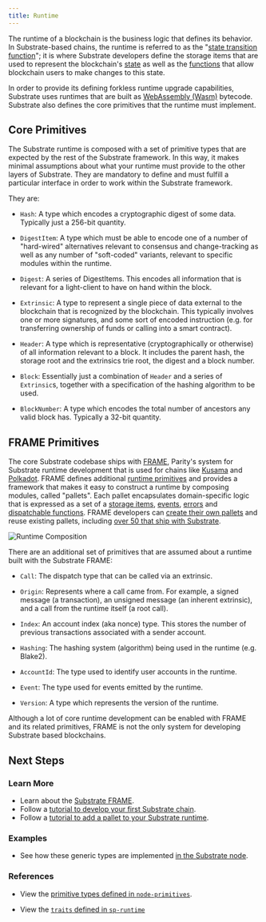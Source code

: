 ```yaml
---
title: Runtime
---
```


The runtime of a blockchain is the business logic that defines its behavior. In Substrate-based
chains, the runtime is referred to as the
"[state transition function](../../knowledgebase/getting-started/glossary#state-transition-function-stf)";
it is where Substrate developers define the storage items that are used to represent the
blockchain's [state](../../knowledgebase/getting-started/glossary#state) as well as the
[functions](../../knowledgebase/learn-substrate/extrinsics) that allow blockchain users to make
changes to this state.

In order to provide its defining forkless runtime upgrade capabilities, Substrate uses runtimes that
are built as [WebAssembly (Wasm)](../../knowledgebase/getting-started/glossary#webassembly-wasm)
bytecode. Substrate also defines the
core primitives that the runtime must
implement.
## Core Primitives
The Substrate runtime is composed with a set of primitive types that are expected by the rest of the
Substrate framework. In this way, it makes minimal assumptions about what your runtime must provide to the other
layers of Substrate. They are mandatory to define and must fulfill a particular interface in order
to work within the Substrate framework.

They are:

- `Hash`: A type which encodes a cryptographic digest of some data. Typically just a 256-bit
  quantity.

- `DigestItem`: A type which must be able to encode one of a number of "hard-wired" alternatives
  relevant to consensus and change-tracking as well as any number of "soft-coded" variants, relevant
  to specific modules within the runtime.

- `Digest`: A series of DigestItems. This encodes all information that is relevant for a
  light-client to have on hand within the block.

- `Extrinsic`: A type to represent a single piece of data external to the blockchain that is
  recognized by the blockchain. This typically involves one or more signatures, and some sort of
  encoded instruction (e.g. for transferring ownership of funds or calling into a smart contract).

- `Header`: A type which is representative (cryptographically or otherwise) of all information
  relevant to a block. It includes the parent hash, the storage root and the extrinsics trie root,
  the digest and a block number.

- `Block`: Essentially just a combination of `Header` and a series of `Extrinsic`s, together with a
  specification of the hashing algorithm to be used.

- `BlockNumber`: A type which encodes the total number of ancestors any valid block has. Typically a
  32-bit quantity.

## FRAME Primitives

The core Substrate codebase ships with [FRAME](../../knowledgebase/runtime/frame), Parity's system
for Substrate runtime development that is used for chains like
[Kusama](https://github.com/paritytech/polkadot/blob/master/runtime/kusama/src/lib.rs) and
[Polkadot](https://github.com/paritytech/polkadot/blob/master/runtime/polkadot/src/lib.rs). FRAME
defines additional [runtime primitives](../../knowledgebase/runtime/primitives#frame-primitives) and
provides a framework that makes it easy to construct a runtime by composing modules, called
"pallets". Each pallet encapsulates domain-specific logic that is expressed as a set of a
[storage items](../../knowledgebase/runtime/storage), [events](../../knowledgebase/runtime/events),
[errors](../../knowledgebase/runtime/errors) and
[dispatchable functions](../../knowledgebase/getting-started/glossary#dispatch). FRAME developers
can [create their own pallets](../../knowledgebase/runtime/pallets) and reuse existing pallets,
including [over 50 that ship with Substrate](../../knowledgebase/runtime/frame#prebuilt-pallets).

![Runtime Composition](assets/frame-runtime.png)

There are an additional set of primitives that are assumed about a runtime built with the Substrate
FRAME:

- `Call`: The dispatch type that can be called via an extrinsic.

- `Origin`: Represents where a call came from. For example, a signed message (a transaction), an
  unsigned message (an inherent extrinsic), and a call from the runtime itself (a root call).

- `Index`: An account index (aka nonce) type. This stores the number of previous transactions
  associated with a sender account.

- `Hashing`: The hashing system (algorithm) being used in the runtime (e.g. Blake2).

- `AccountId`: The type used to identify user accounts in the runtime.

- `Event`: The type used for events emitted by the runtime.

- `Version`: A type which represents the version of the runtime.

Although a lot of core runtime development can be enabled with FRAME and its related primitives, FRAME is not the only system for developing Substrate based blockchains.
## Next Steps

### Learn More

- Learn about the [Substrate FRAME](frame).
- Follow a
  [tutorial to develop your first Substrate chain](../../tutorials/create-your-first-substrate-chain/).
- Follow a [tutorial to add a pallet to your Substrate runtime](../../tutorials/add-a-pallet/).

### Examples

- See how these generic types are implemented
  [in the Substrate node](https://github.com/paritytech/substrate/blob/master/bin/node/runtime/src/lib.rs).

### References

- View the
  [primitive types defined in `node-primitives`](https://substrate.dev/rustdocs/v3.0.0/node_primitives/index.html).

- View the
  [`traits` defined in `sp-runtime`](https://substrate.dev/rustdocs/v3.0.0/sp_runtime/traits/index.html)
